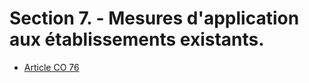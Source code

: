 # Section 7. - Mesures d'application aux établissements existants.

- [Article CO 76](article-co-76.md)

